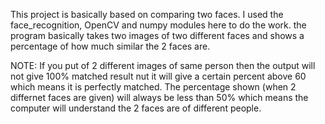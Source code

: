 This project is basically based on comparing two faces. I used the face_recognition, OpenCV and numpy modules here to do the work. the program basically takes two images of two different faces and shows  a percentage of how much similar the 2 faces are.

NOTE:
     If you put of 2 different images of same person then the output will not give 100% matched result nut it will give a certain percent above 60 which means it is perfectly matched.
     The percentage shown (when 2 differnet faces are given) will always be less than 50% which means the computer will understand the 2 faces are of different people.

